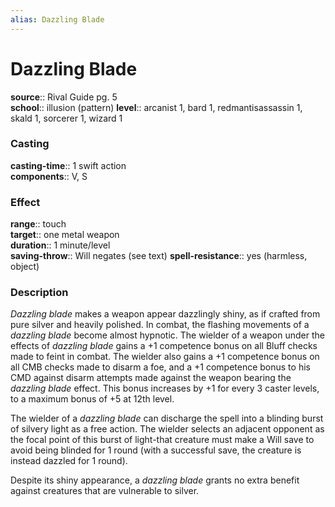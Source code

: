 ```yaml
---
alias: Dazzling Blade
---
```


# Dazzling Blade 

**source**:: Rival Guide pg. 5  
**school**:: illusion (pattern)
**level**:: arcanist 1, bard 1, redmantisassassin 1, skald 1, sorcerer 1, wizard 1

### Casting 

**casting-time**:: 1 swift action  
**components**:: V, S

### Effect 

**range**:: touch  
**target**:: one metal weapon  
**duration**:: 1 minute/level  
**saving-throw**:: Will negates (see text)
**spell-resistance**:: yes (harmless, object)

### Description 

*Dazzling blade* makes a weapon appear dazzlingly shiny, as if crafted from pure silver and heavily polished. In combat, the flashing movements of a *dazzling blade* become almost hypnotic. The wielder of a weapon under the effects of *dazzling blade* gains a +1 competence bonus on all Bluff checks made to feint in combat. The wielder also gains a +1 competence bonus on all CMB checks made to disarm a foe, and a +1 competence bonus to his CMD against disarm attempts made against the weapon bearing the *dazzling blade* effect. This bonus increases by +1 for every 3 caster levels, to a maximum bonus of +5 at 12th level.  
  
The wielder of a *dazzling blade* can discharge the spell into a blinding burst of silvery light as a free action. The wielder selects an adjacent opponent as the focal point of this burst of light-that creature must make a Will save to avoid being blinded for 1 round (with a successful save, the creature is instead dazzled for 1 round).  
  
Despite its shiny appearance, a *dazzling blade* grants no extra benefit against creatures that are vulnerable to silver.

